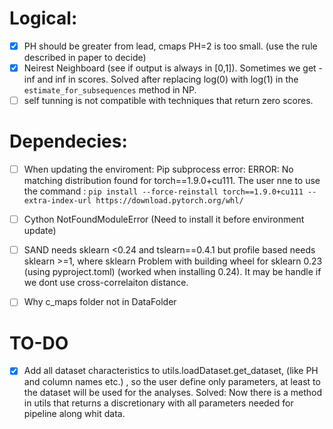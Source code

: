 # Logical:

- [x] PH should be greater from lead, cmaps PH=2 is too small. (use the rule described in paper to decide)
- [x] Neirest Neighboard (see if output is always in [0,1]). Sometimes we get -inf and inf in scores.
      Solved after replacing log(0) with log(1) in the `estimate_for_subsequences` method in NP.
- [ ] self tunning is not compatible with techniques that return zero scores.

# Dependecies:

- [ ] When updating the enviroment: Pip subprocess error: ERROR: No matching distribution found for torch==1.9.0+cu111.
      The user nne to use
      the command : `pip install --force-reinstall torch==1.9.0+cu111 --extra-index-url https://download.pytorch.org/whl/`

- [ ] Cython NotFoundModuleError (Need to install it before environment update)

- [ ] SAND needs sklearn <0.24 and tslearn==0.4.1 but profile based needs sklearn >=1, where sklearn Problem with building wheel for sklearn 0.23 (using pyproject.toml) (worked when installing 0.24).
      It may be handle if we dont use cross-correlaiton distance.
- [ ] Why c_maps folder not in DataFolder

# TO-DO

- [x] Add all dataset characteristics to utils.loadDataset.get_dataset, (like PH and column names etc.) , so the user define only parameters, at least to the dataset will be used for the analyses.
      Solved: Now there is a method in utils that returns a discretionary with all parameters needed for pipeline along whit data.
